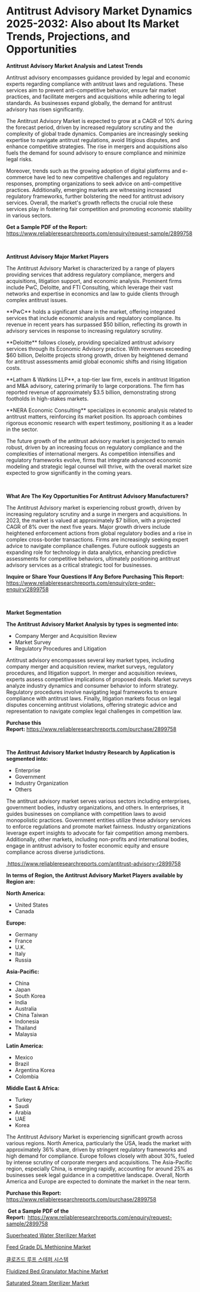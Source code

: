 <p><h1>Antitrust Advisory Market Dynamics 2025-2032: Also about Its Market Trends, Projections, and Opportunities</h1></p><p><strong>Antitrust Advisory Market Analysis and Latest Trends</strong></p>
<p><p>Antitrust advisory encompasses guidance provided by legal and economic experts regarding compliance with antitrust laws and regulations. These services aim to prevent anti-competitive behavior, ensure fair market practices, and facilitate mergers and acquisitions while adhering to legal standards. As businesses expand globally, the demand for antitrust advisory has risen significantly.</p><p>The Antitrust Advisory Market is expected to grow at a CAGR of 10% during the forecast period, driven by increased regulatory scrutiny and the complexity of global trade dynamics. Companies are increasingly seeking expertise to navigate antitrust regulations, avoid litigious disputes, and enhance competitive strategies. The rise in mergers and acquisitions also fuels the demand for sound advisory to ensure compliance and minimize legal risks.</p><p>Moreover, trends such as the growing adoption of digital platforms and e-commerce have led to new competitive challenges and regulatory responses, prompting organizations to seek advice on anti-competitive practices. Additionally, emerging markets are witnessing increased regulatory frameworks, further bolstering the need for antitrust advisory services. Overall, the market's growth reflects the crucial role these services play in fostering fair competition and promoting economic stability in various sectors.</p></p>
<p><strong>Get a Sample PDF of the Report:&nbsp;</strong> <a href="https://www.reliableresearchreports.com/enquiry/request-sample/2899758?utm_campaign=40&utm_medium=2&utm_source=Github&utm_content=ia&utm_term=16032025&utm_id=antitrust-advisory">https://www.reliableresearchreports.com/enquiry/request-sample/2899758</a></p>
<p>&nbsp;</p>
<p><strong>Antitrust Advisory Major Market Players</strong></p>
<p><p>The Antitrust Advisory Market is characterized by a range of players providing services that address regulatory compliance, mergers and acquisitions, litigation support, and economic analysis. Prominent firms include PwC, Deloitte, and FTI Consulting, which leverage their vast networks and expertise in economics and law to guide clients through complex antitrust issues.</p><p>**PwC** holds a significant share in the market, offering integrated services that include economic analysis and regulatory compliance. Its revenue in recent years has surpassed $50 billion, reflecting its growth in advisory services in response to increasing regulatory scrutiny.</p><p>**Deloitte** follows closely, providing specialized antitrust advisory services through its Economic Advisory practice. With revenues exceeding $60 billion, Deloitte projects strong growth, driven by heightened demand for antitrust assessments amid global economic shifts and rising litigation costs.</p><p>**Latham & Watkins LLP**, a top-tier law firm, excels in antitrust litigation and M&A advisory, catering primarily to large corporations. The firm has reported revenue of approximately $3.5 billion, demonstrating strong footholds in high-stakes markets.</p><p>**NERA Economic Consulting** specializes in economic analysis related to antitrust matters, reinforcing its market position. Its approach combines rigorous economic research with expert testimony, positioning it as a leader in the sector.</p><p>The future growth of the antitrust advisory market is projected to remain robust, driven by an increasing focus on regulatory compliance and the complexities of international mergers. As competition intensifies and regulatory frameworks evolve, firms that integrate advanced economic modeling and strategic legal counsel will thrive, with the overall market size expected to grow significantly in the coming years.</p></p>
<p>&nbsp;</p>
<p><strong>What Are The Key Opportunities For Antitrust Advisory Manufacturers?</strong></p>
<p><p>The Antitrust Advisory market is experiencing robust growth, driven by increasing regulatory scrutiny and a surge in mergers and acquisitions. In 2023, the market is valued at approximately $7 billion, with a projected CAGR of 8% over the next five years. Major growth drivers include heightened enforcement actions from global regulatory bodies and a rise in complex cross-border transactions. Firms are increasingly seeking expert advice to navigate compliance challenges. Future outlook suggests an expanding role for technology in data analytics, enhancing predictive assessments for competitive behaviors, ultimately positioning antitrust advisory services as a critical strategic tool for businesses.</p></p>
<p><strong>Inquire or Share Your Questions If Any Before Purchasing This Report:</strong> <a href="https://www.reliableresearchreports.com/enquiry/pre-order-enquiry/2899758?utm_campaign=40&utm_medium=2&utm_source=Github&utm_content=ia&utm_term=16032025&utm_id=antitrust-advisory">https://www.reliableresearchreports.com/enquiry/pre-order-enquiry/2899758</a></p>
<p>&nbsp;</p>
<p><strong>Market Segmentation</strong></p>
<p><strong>The Antitrust Advisory Market Analysis by types is segmented into:</strong></p>
<p><ul><li>Company Merger and Acquisition Review</li><li>Market Survey</li><li>Regulatory Procedures and Litigation</li></ul></p>
<p><p>Antitrust advisory encompasses several key market types, including company merger and acquisition review, market surveys, regulatory procedures, and litigation support. In merger and acquisition reviews, experts assess competitive implications of proposed deals. Market surveys analyze industry dynamics and consumer behavior to inform strategy. Regulatory procedures involve navigating legal frameworks to ensure compliance with antitrust laws. Finally, litigation markets focus on legal disputes concerning antitrust violations, offering strategic advice and representation to navigate complex legal challenges in competition law.</p></p>
<p><strong>Purchase this Report:&nbsp;</strong><a href="https://www.reliableresearchreports.com/purchase/2899758?utm_campaign=40&utm_medium=2&utm_source=Github&utm_content=ia&utm_term=16032025&utm_id=antitrust-advisory">https://www.reliableresearchreports.com/purchase/2899758</a></p>
<p>&nbsp;</p>
<p><strong>The Antitrust Advisory Market Industry Research by Application is segmented into:</strong></p>
<p><ul><li>Enterprise</li><li>Government</li><li>Industry Organization</li><li>Others</li></ul></p>
<p><p>The antitrust advisory market serves various sectors including enterprises, government bodies, industry organizations, and others. In enterprises, it guides businesses on compliance with competition laws to avoid monopolistic practices. Government entities utilize these advisory services to enforce regulations and promote market fairness. Industry organizations leverage expert insights to advocate for fair competition among members. Additionally, other markets, including non-profits and international bodies, engage in antitrust advisory to foster economic equity and ensure compliance across diverse jurisdictions.</p></p>
<p><a href="https://www.reliableresearchreports.com/antitrust-advisory-r2899758?utm_campaign=40&utm_medium=2&utm_source=Github&utm_content=ia&utm_term=16032025&utm_id=antitrust-advisory">&nbsp;https://www.reliableresearchreports.com/antitrust-advisory-r2899758</a></p>
<p><strong>In terms of Region, the Antitrust Advisory Market Players available by Region are:</strong></p>
<p>
    <p> <strong> North America: </strong>
        <ul>
            <li>United States</li>
            <li>Canada</li>
        </ul>
        </p> 
    <p> <strong> Europe: </strong>
        <ul>
            <li>Germany</li>
            <li>France</li>
            <li>U.K.</li>
            <li>Italy</li>
            <li>Russia</li>
        </ul>
        </p> 
    <p> <strong> Asia-Pacific: </strong>
        <ul>
            <li>China</li>
            <li>Japan</li>
            <li>South Korea</li>
            <li>India</li>
            <li>Australia</li>
            <li>China Taiwan</li>
            <li>Indonesia</li>
            <li>Thailand</li>
            <li>Malaysia</li>
        </ul>
        </p> 
    <p> <strong> Latin America: </strong>
        <ul>
            <li>Mexico</li>
            <li>Brazil</li>
            <li>Argentina Korea</li>
            <li>Colombia</li>
        </ul>
        </p> 
    <p> <strong> Middle East & Africa: </strong>
        <ul>
            <li>Turkey</li>
            <li>Saudi</li>
            <li>Arabia</li>
            <li>UAE</li>
            <li>Korea</li>
        </ul>
    </p>
    </p>
<p><p>The Antitrust Advisory Market is experiencing significant growth across various regions. North America, particularly the USA, leads the market with approximately 36% share, driven by stringent regulatory frameworks and high demand for compliance. Europe follows closely with about 30%, fueled by intense scrutiny of corporate mergers and acquisitions. The Asia-Pacific region, especially China, is emerging rapidly, accounting for around 25% as businesses seek legal guidance in a competitive landscape. Overall, North America and Europe are expected to dominate the market in the near term.</p></p>
<p><strong>Purchase this Report: </strong><a href="https://www.reliableresearchreports.com/purchase/2899758?utm_campaign=40&utm_medium=2&utm_source=Github&utm_content=ia&utm_term=16032025&utm_id=antitrust-advisory">https://www.reliableresearchreports.com/purchase/2899758</a></p>
<p>&nbsp;<strong>Get a Sample PDF of the Report:&nbsp;&nbsp;</strong><a href="https://www.reliableresearchreports.com/enquiry/request-sample/2899758?utm_campaign=40&utm_medium=2&utm_source=Github&utm_content=ia&utm_term=16032025&utm_id=antitrust-advisory">https://www.reliableresearchreports.com/enquiry/request-sample/2899758</a></p>
<p><strong></strong></p>
<p><p><a href="https://github.com/ghaligopezf5/Market-Research-Report-List-1/blob/main/superheated-water-sterilizer-market.md?utm_campaign=40&utm_medium=2&utm_source=Github&utm_content=ia&utm_term=16032025&utm_id=antitrust-advisory">Superheated Water Sterilizer Market</a></p><p><a href="https://github.com/reahmmunises/Market-Research-Report-List-1/blob/main/feed-grade-dl-methionine-market.md?utm_campaign=40&utm_medium=2&utm_source=Github&utm_content=ia&utm_term=16032025&utm_id=antitrust-advisory">Feed Grade DL Methionine Market</a></p><p><a href="https://github.com/sougarounis/Market-Research-Report-List-7/blob/main/779216546347.md?utm_campaign=40&utm_medium=2&utm_source=Github&utm_content=ia&utm_term=16032025&utm_id=antitrust-advisory">클로즈드 루프 스테퍼 시스템</a></p><p><a href="https://github.com/latzerelfigo48/Market-Research-Report-List-1/blob/main/fluidized-bed-granulator-machine-market.md?utm_campaign=40&utm_medium=2&utm_source=Github&utm_content=ia&utm_term=16032025&utm_id=antitrust-advisory">Fluidized Bed Granulator Machine Market</a></p><p><a href="https://github.com/moratronak3q/Market-Research-Report-List-1/blob/main/saturated-steam-sterilizer-market.md?utm_campaign=40&utm_medium=2&utm_source=Github&utm_content=ia&utm_term=16032025&utm_id=antitrust-advisory">Saturated Steam Sterilizer Market</a></p></p>